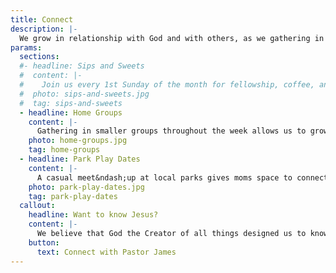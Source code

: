 ```yaml
---
title: Connect
description: |-
  We grow in relationship with God and with others, as we gathering in small groups throughout the week, or at a park while kids play.
params:
  sections:
  #- headline: Sips and Sweets
  #  content: |-
  #    Join us every 1st Sunday of the month for fellowship, coffee, and pastries before the start of church service. Whether you're a regular attendee or a first-time visitor, our doors and hearts are open to welcome you. We look forward to seeing you there.
  #  photo: sips-and-sweets.jpg
  #  tag: sips-and-sweets
  - headline: Home Groups
    content: |-
      Gathering in smaller groups throughout the week allows us to grow in relationship with God and with others in a more personal setting. Sharing meals in homes, we discuss life and God's Word, and pray for one another. An extension of Sunday worship in a way, Home Groups provide space to grow in faith while connecting more deeply with others.
    photo: home-groups.jpg
    tag: home-groups
  - headline: Park Play Dates
    content: |-
      A casual meet&ndash;up at local parks gives moms space to connect while kids play together. The parks are on a rotation to provide a variety of scenery and geography. A great place to build relationships, meet other moms in similar life stages, and have fun!
    photo: park-play-dates.jpg
    tag: park-play-dates
  callout:
    headline: Want to know Jesus?
    content: |-
      We believe that God the Creator of all things designed us to know Him, and designed us to find rich, abundant meaningful life in relationship with Him through Jesus Christ. If you are curious about Jesus, or have questions, we'd be glad to talk.
    button:
      text: Connect with Pastor James
---
```

